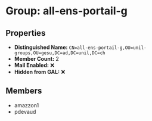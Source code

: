 # Group: all-ens-portail-g

## Properties

- **Distinguished Name:** `CN=all-ens-portail-g,OU=unil-groups,OU=gesu,DC=ad,DC=unil,DC=ch`
- **Member Count:** 2
- **Mail Enabled:** ❌
- **Hidden from GAL:** ❌

## Members

- amazzon1
- pdevaud
